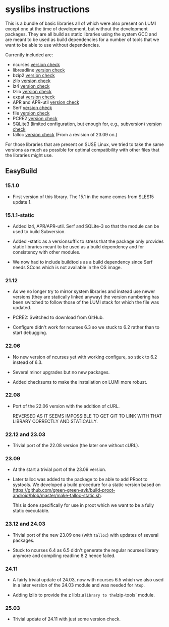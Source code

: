 # syslibs instructions

This is a bundle of basic libraries all of which were also present on LUMI except one
at the time of development, but without the development packages. They are all build
as static libraries using the system GCC and are meant to be used as build dependencies
for a number of tools that we want to be able to use without dependencies.

Currently included are:

  * ncurses [version check](https://ftp.gnu.org/pub/gnu/ncurses/)
  * libreadline [version check](https://ftp.gnu.org/pub/gnu/readline/)
  * bzip2 [version check](https://sourceware.org/git/?p=bzip2.git;a=summary)
  * zlib [version check](https://zlib.net/)
  * lz4 [version check](https://github.com/lz4/lz4/releases)
  * lzlib [version check](https://download.savannah.gnu.org/releases/lzip/lzlib/)
  * expat [version check](https://github.com/libexpat/libexpat/releases)
  * APR and APR-util [version check](https://apr.apache.org/)
  * Serf [version check](https://serf.apache.org/download)
  * file [version check](http://ftp.astron.com/pub/file/)
  * PCRE2 [version check](https://github.com/PhilipHazel/pcre2/releases)
  * SQLite3 (limited configuration, but enough for, e.g., subversion) [version check](https://www.sqlite.org/)
  * talloc [version check](https://www.samba.org/ftp/talloc/) (From a revision of 23.09 on.)

For those libraries that are present on SUSE Linux, we tried to take the same versions
as much as possible for optimal compatibility with other files that the libraries might
use.


## EasyBuild


### 15.1.0

  * First version of this library. The 15.1 in the name comes from SLES15 update 1.


### 15.1.1-static

  * Added lz4, APR/APR-util. Serf and SQLite-3 so that the module can be used to build
    Subversion.

  * Added -static as a versionsuffix to stress that the package only provides static libraries
    meant to be used as a build dependency and for consistency with other modules.

  * We now had to include buildtools as a build dependency since Serf needs SCons which
    is not available in the OS image.

### 21.12

  * As we no longer try to mirror system libraries and instead use newer versions (they are
    statically linked anyway) the version numbering has been switched to follow those of the
    LUMI stack for which the file was updated.

  * PCRE2: Switched to download from GitHub.

  * Configure didn't work for ncurses 6.3 so we stuck to 6.2 rather than to start debugging.

### 22.06

  * No new version of ncurses yet with working configure, so stick to 6.2 instead of 6.3.

  * Several minor upgrades but no new packages.
  
  * Added checksums to make the installation on LUMI more robust.

### 22.08

  * Port of the 22.06 version with the addition of cURL.
  
    REVERSED AS IT SEEMS IMPOSSIBLE TO GET GIT TO LINK WITH THAT LIBRARY CORRECTLY 
    AND STATICALLY.
    
### 22.12 and 23.03

  * Trivial port of the 22.08 version (the later one without cURL).


### 23.09

  * At the start a trivial port of the 23.09 version.
  
  * Later talloc was added to the package to be able to add PRoot to systools.
    We developed a build procedure for a static version based on
    https://github.com/green-green-avk/build-proot-android/blob/master/make-talloc-static.sh.

    This is done specifically for use in proot which we want to be a fully static executable.
    
    
### 23.12 and 24.03

  * Trivial port of the new 23.09 one (with `talloc`) with updates of several packages.

  * Stuck to ncurses 6.4 as 6.5 didn't generate the regular ncurses library anymore and
    compiling readline 8.2 hence failed.
    
    
### 24.11

  * A fairly trivial update of 24.03, now with ncurses 6.5 which we also used in a later version
    of the 24.03 module and was needed for `htop`.
    
  * Adding lzlib to provide the z liblz.a` library to the `lzip-tools` module.


### 25.03

  * Trivial update of 24.11 with just some version check.
